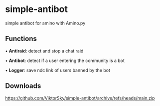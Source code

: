 # simple-antibot
simple antibot for amino with Amino.py

## Functions
• __Antiraid__: detect and stop a chat raid

• __Antibot__: detect if a user entering the community is a bot

• __Logger__: save ndc link of users banned by the bot

## Downloads
https://github.com/ViktorSky/simple-antibot/archive/refs/heads/main.zip
